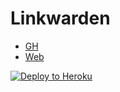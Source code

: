 # Linkwarden
- [GH](https://github.com/linkwarden/linkwarden)
- [Web](https://linkwarden.app/)

[![Deploy to Heroku](https://www.herokucdn.com/deploy/button.svg)](https://heroku.com/deploy?template=https://github.com/kaerez/heroku-linkwarden)
